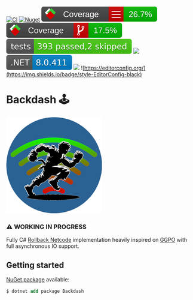 [![CI](https://github.com/lucasteles/Backdash/actions/workflows/ci.yml/badge.svg)](https://github.com/lucasteles/Backdash/actions/workflows/ci.yml)
[![Nuget](https://img.shields.io/nuget/v/Backdash.svg?style=flat)](https://www.nuget.org/packages/Backdash)
![](https://raw.githubusercontent.com/lucasteles/Backdash/badges/badge_linecoverage.svg)
![](https://raw.githubusercontent.com/lucasteles/Backdash/badges/badge_branchcoverage.svg)
![](https://raw.githubusercontent.com/lucasteles/Backdash/badges/test_report_badge.svg)
![](https://raw.githubusercontent.com/lucasteles/Backdash/badges/lines_badge.svg)
![](https://raw.githubusercontent.com/lucasteles/Backdash/badges/dotnet_version_badge.svg)
![](https://img.shields.io/badge/Lang-C%23-green)
![https://editorconfig.org/](https://img.shields.io/badge/style-EditorConfig-black)

# Backdash 🕹️

![](docs/images/logo256.png)

### ⚠️ **WORKING IN PROGRESS**

Fully C# [Rollback Netcode](https://en.wikipedia.org/wiki/Netcode#Rollback) implementation heavily inspired
on [GGPO](https://github.com/pond3r/ggpo) with full asynchronous IO support.

## Getting started

[NuGet package](https://www.nuget.org/packages/Backdash) available:

```ps
$ dotnet add package Backdash
```


